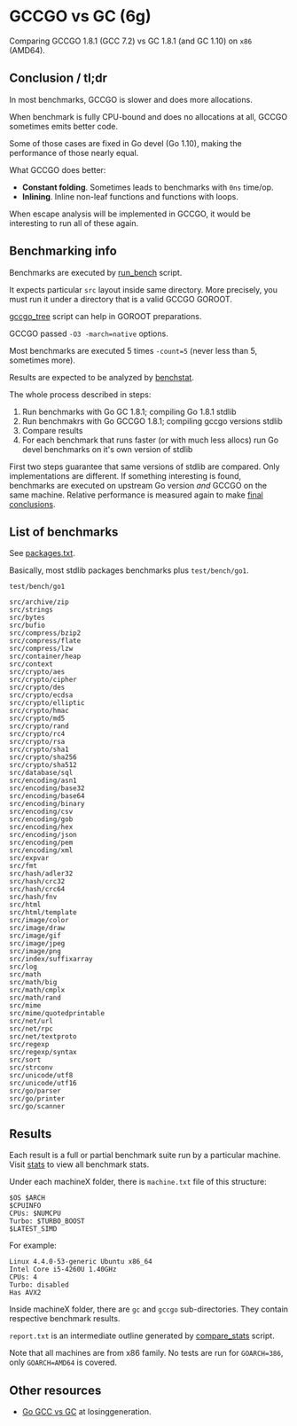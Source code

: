 # GCCGO vs GC (6g)

Comparing GCCGO 1.8.1 (GCC 7.2) vs GC 1.8.1 (and GC 1.10) on `x86` (AMD64).

## Conclusion / tl;dr

In most benchmarks, GCCGO is slower and does more allocations.

When benchmark is fully CPU-bound and does no allocations at all, GCCGO
sometimes emits better code.

Some of those cases are fixed in Go devel (Go 1.10), making the performance of those
nearly equal.

What GCCGO does better:
* **Constant folding**. Sometimes leads to benchmarks with `0ns` time/op.
* **Inlining**. Inline non-leaf functions and functions with loops.

When escape analysis will be implemented in GCCGO, it would be interesting to
run all of these again.

## Benchmarking info

Benchmarks are executed by [run_bench](run_bench) script.

It expects particular `src` layout inside same directory. More precisely,
you must run it under a directory that is a valid GCCGO GOROOT.

[gccgo_tree](gccgo_tree) script can help in GOROOT preparations.

GCCGO passed `-O3 -march=native` options.

Most benchmarks are executed 5 times `-count=5` (never less than 5, sometimes more).

Results are expected to be analyzed by [benchstat](https://godoc.org/golang.org/x/perf/cmd/benchstat).

The whole process described in steps:
1. Run benchmarks with Go GC 1.8.1; compiling Go 1.8.1 stdlib
2. Run benchmakrs with Go GCCGO 1.8.1; compiling gccgo versions stdlib
3. Compare results
4. For each benchmark that runs faster (or with much less allocs) run Go devel benchmarks on it's own version of stdlib

First two steps guarantee that same versions of stdlib are compared. Only implementations are different.
If something interesting is found, benchmarks are executed on upstream Go version *and* GCCGO on the same machine.
Relative performance is measured again to make [final conclusions](human-readable).

## List of benchmarks

See [packages.txt](packages.txt).

Basically, most stdlib packages benchmarks plus `test/bench/go1`.

```
test/bench/go1

src/archive/zip
src/strings
src/bytes
src/bufio
src/compress/bzip2
src/compress/flate
src/compress/lzw
src/container/heap
src/context
src/crypto/aes
src/crypto/cipher
src/crypto/des
src/crypto/ecdsa
src/crypto/elliptic
src/crypto/hmac
src/crypto/md5
src/crypto/rand
src/crypto/rc4
src/crypto/rsa
src/crypto/sha1
src/crypto/sha256
src/crypto/sha512
src/database/sql
src/encoding/asn1
src/encoding/base32
src/encoding/base64
src/encoding/binary
src/encoding/csv
src/encoding/gob
src/encoding/hex
src/encoding/json
src/encoding/pem
src/encoding/xml
src/expvar
src/fmt
src/hash/adler32
src/hash/crc32
src/hash/crc64
src/hash/fnv
src/html
src/html/template
src/image/color
src/image/draw
src/image/gif
src/image/jpeg
src/image/png
src/index/suffixarray
src/log
src/math
src/math/big
src/math/cmplx
src/math/rand
src/mime
src/mime/quotedprintable
src/net/url
src/net/rpc
src/net/textproto
src/regexp
src/regexp/syntax
src/sort
src/strconv
src/unicode/utf8
src/unicode/utf16
src/go/parser
src/go/printer
src/go/scanner
```

## Results

Each result is a full or partial benchmark suite run by a particular machine.  
Visit [stats](stats) to view all benchmark stats.

Under each machineX folder, there is `machine.txt` file of this structure:
```
$OS $ARCH
$CPUINFO
CPUs: $NUMCPU
Turbo: $TURBO_BOOST
$LATEST_SIMD
```

For example:
```
Linux 4.4.0-53-generic Ubuntu x86_64
Intel Core i5-4260U 1.40GHz
CPUs: 4
Turbo: disabled
Has AVX2
```

Inside machineX folder, there are `gc` and `gccgo` sub-directories.
They contain respective benchmark results.

`report.txt` is an intermediate outline generated by [compare_stats](compare_stats) script.

Note that all machines are from x86 family.
No tests are run for `GOARCH=386`, only `GOARCH=AMD64` is covered.

## Other resources

* [Go GCC vs GC](http://losinggeneration.com/2016/01/11/go-gcc-vs-gc/) at losinggeneration.

